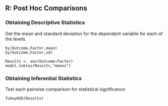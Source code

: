 
## R: Post Hoc Comparisons

### Obtaining Descriptive Statistics

Get the mean and standard deviation for the dependent variable for each of the levels.

```{r}
by(Outcome,Factor,mean)
by(Outcome,Factor,sd)
```

```{r}
Results <- aov(Outcome~Factor)
model.tables(Results,"means")
```

### Obtaining Inferential Statistics

Test each pairwise comparison for statistical significance.

```{r}
TukeyHSD(Results)
```
